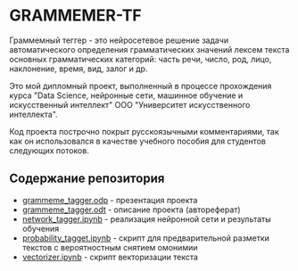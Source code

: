 # GRAMMEMER-TF

Граммемный теггер - это нейросетевое решение задачи автоматического определения грамматических значений лексем текста основных грамматических категорий: часть речи, число, род, лицо, наклонение, время, вид, залог и др.

Это мой дипломный проект, выполненный в процессе прохождения курса "Data Science, нейронные сети, машинное обучение и искусственный интеллект" ООО "Университет искусственного интеллекта".

Код проекта построчно покрыт русскоязычными комментариями, так как он использовался в качестве учебного пособия для студентов следующих потоков.

## Содержание репозитория

* <a href='https://github.com/GURJEW/grammeme-tagger/blob/master/grammeme_tagger.odp'>grammeme_tagger.odp</a> - презентация проекта
* <a href='https://github.com/GURJEW/grammeme-tagger/blob/master/grammeme_tagger.odt'>grammeme_tagger.odt</a> - описание проекта (автореферат)
* <a href='https://github.com/GURJEW/grammeme-tagger/blob/master/network_tagger.ipynb'>network_tagger.ipynb</a> - реализация нейронной сети и результаты обучения
* <a href='https://github.com/GURJEW/grammeme-tagger/blob/master/probability_tagget.ipynb'>probability_tagget.ipynb</a> - скрипт для предварительной разметки текстов с вероятностным снятием омонимии
* <a href='https://github.com/GURJEW/grammeme-tagger/blob/master/vectorizer.ipynb'>vectorizer.ipynb</a> - скрипт векторизации текста
